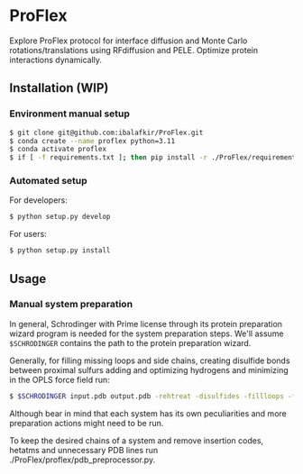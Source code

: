 # ProFlex
Explore ProFlex protocol for interface diffusion and Monte Carlo rotations/translations using RFdiffusion and PELE. Optimize protein interactions dynamically.

## Installation (WIP)
### Environment manual setup
```bash
$ git clone git@github.com:ibalafkir/ProFlex.git
$ conda create --name proflex python=3.11
$ conda activate proflex
$ if [ -f requirements.txt ]; then pip install -r ./ProFlex/requirements.txt; fi
```

### Automated setup
For developers:
```bash
$ python setup.py develop
```
For users:
```bash
$ python setup.py install
```

## Usage
### Manual system preparation
In general, Schrodinger with Prime license through its protein preparation wizard program is needed for the system preparation steps. We'll assume ```$SCHRODINGER``` contains the path to the protein preparation wizard.

Generally, for filling missing loops and side chains, creating disulfide bonds between proximal sulfurs adding and optimizing hydrogens and minimizing in the OPLS force field run:
```bash
$ $SCHRODINGER input.pdb output.pdb -rehtreat -disulfides -fillloops -fillsidechains -propka_pH 7.4 -minimize_adj_h -f OPLS_2005
```
Although bear in mind that each system has its own peculiarities and more preparation actions might need to be run.

To keep the desired chains of a system and remove insertion codes, hetatms and unnecessary PDB lines run ./ProFlex/proflex/pdb_preprocessor.py.
